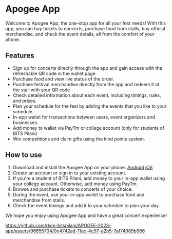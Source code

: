 # Apogee App

Welcome to Apogee App, the one-stop app for all your fest needs! With this app, you can buy tickets to concerts, purchase food from stalls, buy official merchandise, and check the event details, all from the comfort of your phone.

## Features
- Sign up for concerts directly through the app and gain access with the refreshable QR code in the wallet page
- Purchase food and view live status of the order.
- Purchase festival merchandise directly from the app and redeem it at the stall with your QR code 
- Check detailed information about each event, including timings, rules, and prizes.
- Plan your schedule for the fest by adding the events that you like to your schedule.
- In-app wallet for transactions between users, event organizers and businesses.
- Add money to wallet via PayTm or college account (only for students of BITS Pilani)
- Win competitions and claim gifts using the kind points system.

## How to use
1. Download and install the Apogee App on your phone. [Android](https://play.google.com/store/apps/details?id=com.dvm.apogee2022)     [iOS](https://apps.apple.com/in/app/apogee-fest-app/id1615396355)
2. Create an account or sign in to your existing account.
3. If you're a student of BITS Pilani, add money to your in-app wallet using your college account. Otherwise, add money using PayTm.
4. Browse and purchase tickets to concerts of your choice.
5. During the event, use your in-app wallet to purchase food and merchandise from stalls.
6. Check the event timings and add it to your schedule to plan your day.

We hope you enjoy using Apogee App and have a great concert experience!


https://github.com/dvm-bitspilani/APOGEE-2023-app/assets/96655704/0e4742ad-11ac-4c97-a2b5-7af74989b966

